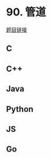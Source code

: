# 90. 管道

[题目链接](https://kamacoder.com/problempage.php?pid=1130)

## C

## C++

## Java

## Python

## JS

## Go